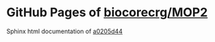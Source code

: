 GitHub Pages of [biocorecrg/MOP2](https://github.com/biocorecrg/MOP2.git)
===
Sphinx html documentation of [a0205d44](https://github.com/biocorecrg/MOP2/tree/a0205d44ded05ce31b12f4e9ce42b3c60ecf7152)
